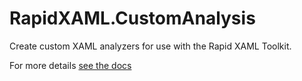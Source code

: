 ﻿# RapidXAML.CustomAnalysis

Create custom XAML analyzers for use with the Rapid XAML Toolkit.

For more details [see the docs](https://github.com/mrlacey/Rapid-XAML-Toolkit/blob/main/docs/custom-analysis.md)

